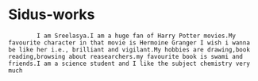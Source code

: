 # Sidus-works
            I am Sreelasya.I am a huge fan of Harry Potter movies.My favourite character in that movie is Hermoine Granger I wish i wanna be like her i.e., brilliant and vigilant.My hobbies are drawing,book reading,browsing about reasearchers.my favourite book is swami and friends.I am a science student and I like the subject chemistry very much
